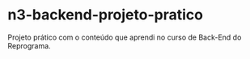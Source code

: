 # n3-backend-projeto-pratico
Projeto prático com o conteúdo que aprendi no curso de Back-End do Reprograma.
